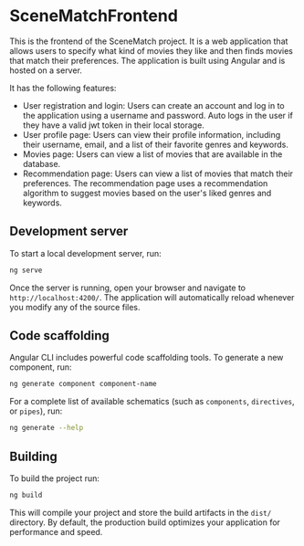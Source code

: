 # SceneMatchFrontend

This is the frontend of the SceneMatch project. It is a web application that allows users to specify what kind of movies they like and then finds movies that match their preferences. The application is built using Angular and is hosted on a server.

It has the following features:

- User registration and login: Users can create an account and log in to the application using a username and password. Auto logs in the user if they have a valid jwt token in their local storage.
- User profile page: Users can view their profile information, including their username, email, and a list of their favorite genres and keywords. 
- Movies page: Users can view a list of movies that are available in the database.
- Recommendation page: Users can view a list of movies that match their preferences. The recommendation page uses a recommendation algorithm to suggest movies based on the user's liked genres and keywords.

## Development server

To start a local development server, run:

```bash
ng serve
```

Once the server is running, open your browser and navigate to `http://localhost:4200/`. The application will automatically reload whenever you modify any of the source files.

## Code scaffolding

Angular CLI includes powerful code scaffolding tools. To generate a new component, run:

```bash
ng generate component component-name
```

For a complete list of available schematics (such as `components`, `directives`, or `pipes`), run:

```bash
ng generate --help
```

## Building

To build the project run:

```bash
ng build
```

This will compile your project and store the build artifacts in the `dist/` directory. By default, the production build optimizes your application for performance and speed.
